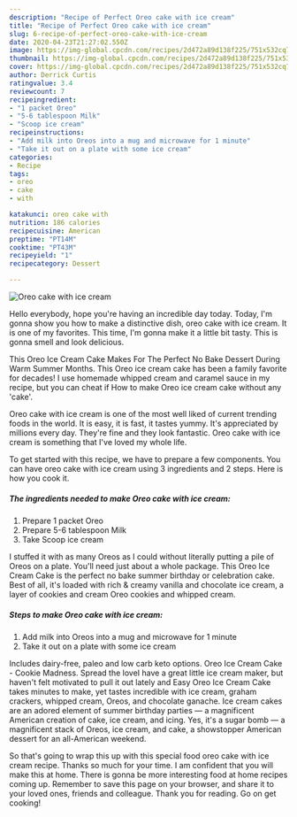 ```yaml
---
description: "Recipe of Perfect Oreo cake with ice cream"
title: "Recipe of Perfect Oreo cake with ice cream"
slug: 6-recipe-of-perfect-oreo-cake-with-ice-cream
date: 2020-04-23T21:27:02.550Z
image: https://img-global.cpcdn.com/recipes/2d472a89d138f225/751x532cq70/oreo-cake-with-ice-cream-recipe-main-photo.jpg
thumbnail: https://img-global.cpcdn.com/recipes/2d472a89d138f225/751x532cq70/oreo-cake-with-ice-cream-recipe-main-photo.jpg
cover: https://img-global.cpcdn.com/recipes/2d472a89d138f225/751x532cq70/oreo-cake-with-ice-cream-recipe-main-photo.jpg
author: Derrick Curtis
ratingvalue: 3.4
reviewcount: 7
recipeingredient:
- "1 packet Oreo"
- "5-6 tablespoon Milk"
- "Scoop ice cream"
recipeinstructions:
- "Add milk into Oreos into a mug and microwave for 1 minute"
- "Take it out on a plate with some ice cream"
categories:
- Recipe
tags:
- oreo
- cake
- with

katakunci: oreo cake with 
nutrition: 186 calories
recipecuisine: American
preptime: "PT14M"
cooktime: "PT43M"
recipeyield: "1"
recipecategory: Dessert

---
```



![Oreo cake with ice cream](https://img-global.cpcdn.com/recipes/2d472a89d138f225/751x532cq70/oreo-cake-with-ice-cream-recipe-main-photo.jpg)

Hello everybody, hope you're having an incredible day today. Today, I'm gonna show you how to make a distinctive dish, oreo cake with ice cream. It is one of my favorites. This time, I'm gonna make it a little bit tasty. This is gonna smell and look delicious.

This Oreo Ice Cream Cake Makes For The Perfect No Bake Dessert During Warm Summer Months. This Oreo ice cream cake has been a family favorite for decades! I use homemade whipped cream and caramel sauce in my recipe, but you can cheat if How to make Oreo ice cream cake without any &#39;cake&#39;.

Oreo cake with ice cream is one of the most well liked of current trending foods in the world. It is easy, it is fast, it tastes yummy. It's appreciated by millions every day. They're fine and they look fantastic. Oreo cake with ice cream is something that I've loved my whole life.


To get started with this recipe, we have to prepare a few components. You can have oreo cake with ice cream using 3 ingredients and 2 steps. Here is how you cook it.

##### The ingredients needed to make Oreo cake with ice cream:

1. Prepare 1 packet Oreo
1. Prepare 5-6 tablespoon Milk
1. Take Scoop ice cream


I stuffed it with as many Oreos as I could without literally putting a pile of Oreos on a plate. You&#39;ll need just about a whole package. This Oreo Ice Cream Cake is the perfect no bake summer birthday or celebration cake. Best of all, it&#39;s loaded with rich &amp; creamy vanilla and chocolate ice cream, a layer of cookies and cream Oreo cookies and whipped cream. 

##### Steps to make Oreo cake with ice cream:

1. Add milk into Oreos into a mug and microwave for 1 minute
1. Take it out on a plate with some ice cream


Includes dairy-free, paleo and low carb keto options. Oreo Ice Cream Cake - Cookie Madness. Spread the loveI have a great little ice cream maker, but haven&#39;t felt motivated to pull it out lately and Easy Oreo Ice Cream Cake takes minutes to make, yet tastes incredible with ice cream, graham crackers, whipped cream, Oreos, and chocolate ganache. Ice cream cakes are an adored element of summer birthday parties — a magnificent American creation of cake, ice cream, and icing. Yes, it&#39;s a sugar bomb — a magnificent stack of Oreos, ice cream, and cake, a showstopper American dessert for an all-American weekend. 

So that's going to wrap this up with this special food oreo cake with ice cream recipe. Thanks so much for your time. I am confident that you will make this at home. There is gonna be more interesting food at home recipes coming up. Remember to save this page on your browser, and share it to your loved ones, friends and colleague. Thank you for reading. Go on get cooking!

